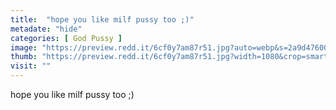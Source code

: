 ```yaml
---
title:  "hope you like milf pussy too ;)"
metadate: "hide"
categories: [ God Pussy ]
image: "https://preview.redd.it/6cf0y7am87r51.jpg?auto=webp&s=2a9d476002b259baa3d5697eee65cffce37348eb"
thumb: "https://preview.redd.it/6cf0y7am87r51.jpg?width=1080&crop=smart&auto=webp&s=4825c2e327f370fd3f67ae529747d7ecfab0fd2a"
visit: ""
---
```

hope you like milf pussy too ;)
